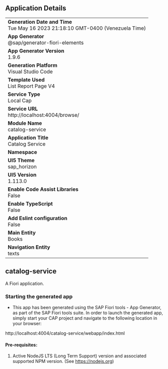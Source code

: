 ## Application Details
|               |
| ------------- |
|**Generation Date and Time**<br>Tue May 16 2023 21:18:10 GMT-0400 (Venezuela Time)|
|**App Generator**<br>@sap/generator-fiori-elements|
|**App Generator Version**<br>1.9.6|
|**Generation Platform**<br>Visual Studio Code|
|**Template Used**<br>List Report Page V4|
|**Service Type**<br>Local Cap|
|**Service URL**<br>http://localhost:4004/browse/
|**Module Name**<br>catalog-service|
|**Application Title**<br>Catalog Service|
|**Namespace**<br>|
|**UI5 Theme**<br>sap_horizon|
|**UI5 Version**<br>1.113.0|
|**Enable Code Assist Libraries**<br>False|
|**Enable TypeScript**<br>False|
|**Add Eslint configuration**<br>False|
|**Main Entity**<br>Books|
|**Navigation Entity**<br>texts|

## catalog-service

A Fiori application.

### Starting the generated app

-   This app has been generated using the SAP Fiori tools - App Generator, as part of the SAP Fiori tools suite.  In order to launch the generated app, simply start your CAP project and navigate to the following location in your browser:

http://localhost:4004/catalog-service/webapp/index.html

#### Pre-requisites:

1. Active NodeJS LTS (Long Term Support) version and associated supported NPM version.  (See https://nodejs.org)


